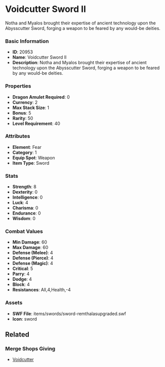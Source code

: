 # Voidcutter Sword II

Notha and Myalos brought their expertise of ancient technology upon the Abysscutter Sword, forging a weapon to be feared by any would-be deities.

### Basic Information

- **ID**: 20953
- **Name**: Voidcutter Sword II
- **Description**: Notha and Myalos brought their expertise of ancient technology upon the Abysscutter Sword, forging a weapon to be feared by any would-be deities.

### Properties

- **Dragon Amulet Required**: 0
- **Currency**: 2
- **Max Stack Size**: 1
- **Bonus**: 5
- **Rarity**: 50
- **Level Requirement**: 40

### Attributes

- **Element**: Fear
- **Category**: 1
- **Equip Spot**: Weapon
- **Item Type**: Sword

### Stats

- **Strength**: 8
- **Dexterity**: 0
- **Intelligence**: 0
- **Luck**: 4
- **Charisma**: 0
- **Endurance**: 0
- **Wisdom**: 0

### Combat Values

- **Min Damage**: 60
- **Max Damage**: 60
- **Defense (Melee)**: 4
- **Defense (Pierce)**: 4
- **Defense (Magic)**: 4
- **Critical**: 5
- **Parry**: 4
- **Dodge**: 4
- **Block**: 4
- **Resistances**: All,4,Health,-4

### Assets

- **SWF File**: items/swords/sword-remthalasupgraded.swf
- **Icon**: sword

## Related

### Merge Shops Giving

- [Voidcutter](../merge-shops/370-voidcutter.md)

